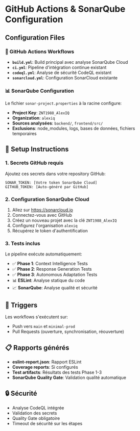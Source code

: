 # GitHub Actions & SonarQube Configuration

## Configuration Files

### 🔧 GitHub Actions Workflows

- **`build.yml`**: Build principal avec analyse SonarQube Cloud
- **`ci.yml`**: Pipeline d'intégration continue existant
- **`codeql.yml`**: Analyse de sécurité CodeQL existant
- **`sonarcloud.yml`**: Configuration SonarCloud existante

### 📊 SonarQube Configuration

Le fichier `sonar-project.properties` à la racine configure:

- **Project Key**: `ZNT1988_AlexIQ`
- **Organization**: `alexiq`
- **Sources analysées**: `backend/`, `frontend/src/`
- **Exclusions**: node_modules, logs, bases de données, fichiers temporaires

## 🚀 Setup Instructions

### 1. Secrets GitHub requis

Ajoutez ces secrets dans votre repository GitHub:

```
SONAR_TOKEN: [Votre token SonarQube Cloud]
GITHUB_TOKEN: [Auto-généré par GitHub]
```

### 2. Configuration SonarQube Cloud

1. Allez sur https://sonarcloud.io
2. Connectez-vous avec GitHub
3. Créez un nouveau projet avec la clé `ZNT1988_AlexIQ`
4. Configurez l'organisation `alexiq`
5. Récupérez le token d'authentification

### 3. Tests inclus

Le pipeline exécute automatiquement:
- ✅ **Phase 1**: Context Intelligence Tests
- ✅ **Phase 2**: Response Generation Tests  
- ✅ **Phase 3**: Autonomous Adaptation Tests
- 📊 **ESLint**: Analyse statique du code
- 📈 **SonarQube**: Analyse qualité et sécurité

## 🎯 Triggers

Les workflows s'exécutent sur:
- Push vers `main` et `minimal-prod`
- Pull Requests (ouverture, synchronisation, réouverture)

## 📋 Rapports générés

- **eslint-report.json**: Rapport ESLint
- **Coverage reports**: Si configurés
- **Test artifacts**: Résultats des tests Phase 1-3
- **SonarQube Quality Gate**: Validation qualité automatique

## 🔒 Sécurité

- Analyse CodeQL intégrée
- Validation des secrets
- Quality Gate obligatoire
- Timeout de sécurité sur les étapes